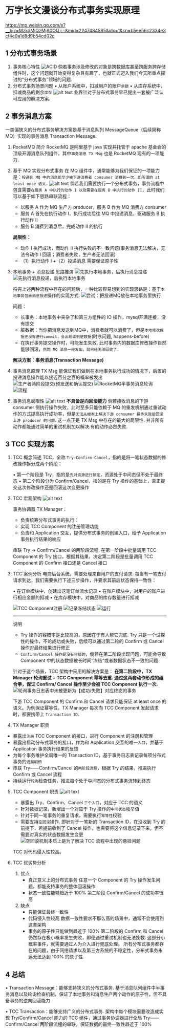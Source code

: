 # 万字长文漫谈分布式事务实现原理

https://mp.weixin.qq.com/s?__biz=MzkxMjQzMjA0OQ==&mid=2247484585&idx=1&sn=b5ee56c2334e3cf4e9a1d8d9b54cd02c

## 1 分布式事务场景

1. 事务核心特性
   ![ACID](image.png)
   倘若事务涉及修改的对象是跨数据库甚至跨服务跨存储组件时，这个问题就开始变得复杂且有趣了，也就正式迈入我们今天所重点探讨的“分布式事务”领域的问题.
2. 分布式事务场景问题
   • 从账户系统中，扣减用户的账户`余额`
   • 从库存系统中，扣减商品的剩余`库存`
   ![alt text](image-1.png)
   业界针对于分布式事务早已提出一套被广泛认可应用的解决方案.

## 2 事务消息方案

一类偏狭义的分布式事务解决方案是基于消息队列 MessageQueue（后续简称 MQ）实现的事务消息 Transaction Message.

1. RocketMQ 简介
   RocketMQ 是阿里基于 java 实现并托管于 apache 基金会的顶级开源消息队列组件，其中`事务消息 TX Msg` 也是 RocketMQ 现有的一项能力.
2. 基于 MQ 实现分布式事务
   在 MQ 组件中，通常能够为我们保证的一项能力是：`投递到 MQ 中的消息能至少被下游消费者 consumer 消费到一次，即所谓的 at least once 语义.`
   ![alt text](image-2.png)
   倘若我们需要执行一个分布式事务，事务流程中包含需要`在服务 A 中执行的动作 I 以及需要在服务 B 中执行的动作 II`，此时我们可以基于如下思路串联流程：

   - 以服务 A 作为 MQ 生产方 producer，服务 B 作为 MQ 消费方 consumer
   - 服务 A 首先在执行动作 I，执行成功后往 MQ 中投递消息，驱动服务 B 执行动作 II
   - 服务 B 消费到消息后，完成动作 II 的执行

   **局限性：**

   - 动作 I 执行成功，而动作 II 执行失败的不一致问题(事务消息无法解决，无法令动作 I 回滚；消费者失败，生产者无法回滚)
   - （1）执行动作 I +（2）投递消息 需要保证原子性

3. 本地事务 + 消息投递 思路推演
   ![先执行本地事务，后执行消息投递](image-3.png)
   ![先执行消息投递，后执行本地事务](image-4.png)

   捋完上述两种流程中存在的问题后，一种比较容易想到的实现思路是：基于`本地事务包裹消息投递`操作的实现方式.
   ![尝试：把投递MQ放在本地事务里执行](image-5.png)

   问题：

   - 长事务：本地事务中夹杂了和第三方组件的 IO 操作，mysql开满连接，没有提交
   - 脏数据：当你把消息发送到MQ中，消费者就可以消费了，但是`本地修改数据还没有进行commit，会出现读到脏数据`(时序问题, happens-before)
   - 在执行事务提交操作时，可能发生失败. 此时事务内的数据库修改操作自然能够回滚，`然而 MQ 消息一经发出，就已经无法回收了.`

   **解决方案：事务消息(Transaction Message)**

4. 事务消息原理
   TX Msg 能保证我们做到在本地事务执行成功的情况下，后置的投递消息操作能以接近百分之百的概率被发出
   ![生产者两阶段提交(预发送和确认提交)](image-6.png)
   ![RocketMQ半事务消息轮询](image-7.png)
   ![流程](image-8.png)
5. 事务消息局限性
   ![alt text](image-9.png)
   **不具备逆向回滚能力**
   倘若接收消息的下游 consumer 侧执行操作失败，此时至多只能依赖于 MQ 的重发机制通过重试动作的方式提高执行成功率，但是`无法从根本上解决下游 consumer 操作失败后回滚上游 producer 的问题`. 这一点正是 TX Msg 中存在的最大的局限性.
   并非所有动作都能通过简单的重试机制加以解决.有的动作必然失败.

## 3 TCC 实现方案

1. TCC 概念简述
   TCC，全称 `Try-Confirm-Cancel`，指的是将一笔状态数据的修改操作拆分成两个阶段：

   • 第一个阶段是 Try，指的是`先对资源进行锁定`，资源处于中间态但不处于最终态
   • 第二个阶段分为 Confirm/Cancel，指的是在 Try 操作的基础上，真正提交这次修改操作还是回滚这次变更操作

2. TCC 宏观架构
   ![alt text](image-10.png)

   事务协调器 TX Manager：

   - 负责统筹分布式事务的执行：
   - 实现 TCC Component 的注册管理功能
   - 负责和 Application 交互，提供分布式事务的创建入口，给予 Application 事务执行结果的响应

   串联 Try -> Confirm/Cancel 的两阶段流程. 在第一阶段中批量调用 TCC Component 的 Try 接口，根据其结果，决定第二阶段是批量调用 TCC Component 的 Confirm 接口还是 Cancel 接口

3. TCC 案例分析
   电商后台系统，需要处理来自用户的支付请求. 每当有一笔支付请求到达，我们需要执行下述三步操作，并要求其前后状态保持一致性：

   • 在订单模块中，创建出这笔订单流水记录
   • 在账户模块中，对用户的账户进行相应金额的扣减
   • 在库存模块中，对商品的库存数量进行扣减

   ![TCC Component注册](image-11.png)
   ![记录冻结状态](image-12.png)
   ![运行](image-13.png)

   ***

   说明

   - Try 操作的容错率是比较高的，原因在于有人帮它兜底. Try 只是一个试探性的操作，不论成功或失败，后续可以通过第二轮的 Confirm 或 Cancel 操作对最终结果进行修正
   - `Confirm/Cancel 操作是没有容错的`，倘若在第二阶段出现问题，可能会导致 Component 中的状态数据被长时间”冻结“或者数据状态不一致的问题

   针对于这个场景，TCC 架构中采用的解决方案是：
   **在第二阶段中，TX Manager 轮询重试 + TCC Component 幂等去重. 通过这两套动作形成的组合拳，保证 Confirm/ Cancel 操作至少会被 TCC Component 执行一次.**
   ![轮询事务日志表中未被更新为【成功/失败】对应终态的事务](image-14.png)

   下游 TCC Component 的 Confirm 和 Cancel 请求只能保证 at least once 的语义。为例保证幂等性，TX Manager 每次向 TCC Component 发起请求时，都要携带上 `Transaction ID。`

4. TX Manager 职责

- 暴露出`注册` TCC Component 的接口，进行 Component 的注册和管理
- 暴露出启动分布式事务的接口，作为和 Application 交互的唯一`入口`，并基于 Application 事务执行结果的反馈
- 为每个事务维护全局唯一的 Transaction ID，基于事务日志表记录每项分布式事务的`进展明细`
- 串联 Try——Confirm/Cancel 的`两阶段流程`，根据 Try 的结果，推进执行 Confirm 或 Cancel 流程
- 持续运行`轮询`检查任务，推进每个处于中间态的分布式事务流转到终态

5. TCC Component 职责
   ![alt text](image-15.png)

   - 暴露出 Try、Confirm、Cancel `三个入口`，对应于 TCC 的语义
   - 针对数据记录，新增出一个对应于 Try 操作的`中间状态`枚举值
   - 针对于同一笔事务的重复请求，需要执行`幂等性`校验
   - 需要支持`空回滚`操作. 即针对于一笔新的 Transaction ID，在没收到 Try 的前提下，若提前收到了 Cancel 操作，也需要将这个信息记录下来，但不需要对真实的状态数据发生变更
     ![空回滚机制本质上是为了解决 TCC 流程中出现的悬挂问题](image-16.png)

   TCC 对代码侵入性较高。

6. TCC 优劣势分析
   1. 优点
      - 真正意义上的分布式事务
        任意一个 Component 的 Try 操作发生问题，都能支持事务的整体回滚操作
      - 状态一致性能够趋近于 100%
        第二阶段 Confirm/Cancel 的成功率很高
   2. 缺点
      - 只能保证最终一致性
      - 代码侵入性较高
        数据一致性要求不那么高的场景中，通常不会使用到这套架构
      - 事务的原子性只能做到趋近于 100%
        第二阶段的 Confirm 和 Cancel 仍然存在极小概率发生失败，即便通过重试机制也无法挽救. 这部分小概率事件，就需要通过人为介入进行兜底处理。
        所有分布式事务都存在的问题，由于网络请求以及第三方系统的不稳定性，分布式事务永远无法达到 100% 的原子性.

## 4 总结

• Transaction Message：能够支持狭义的分布式事务. 基于消息队列组件中半事务消息以及轮询检查机制，保证了本地事务和消息生产两个动作的原子性，但不具备事务的逆向回滚能力

• TCC Transaction：能够支持广义的分布式事务. 架构中每个模块需要改造成实现 Try/Confirm/Cancel 能力的 TCC 组件，通过事务协调器进行全局 Try——Confirm/Cancel 两阶段流程的串联，保证数据的最终一致性趋近于 100%
